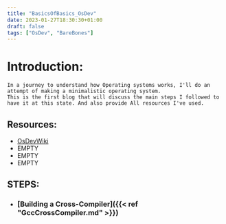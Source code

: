 ```yaml
---
title: "BasicsOfBasics_OsDev"
date: 2023-01-27T18:30:30+01:00
draft: false
tags: ["OsDev", "BareBones"]
---
```

# Introduction:
	In a journey to understand how Operating systems works, I'll do an attempt of making a minimalistic operating system.  
	This is the first blog that will discuss the main steps I followed to have it at this state. And also provide All resources I've used.
## Resources:
- [OsDevWiki](https://wiki.osdev.org/Main_Page/)  
- EMPTY
- EMPTY
- EMPTY

## STEPS:
- ### [Building a Cross-Compiler]({{< ref "GccCrossCompiler.md" >}})